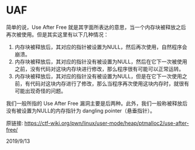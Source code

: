 # UAF

简单的说，Use After Free 就是其字面所表达的意思，当一个内存块被释放之后再次被使用。但是其实这里有以下几种情况：  
1. 内存块被释放后，其对应的指针被设置为NULL，然后再次使用，自然程序会崩溃。
2. 内存块被释放后，其对应的指针没有被设置为NULL，然后在它下一次被使用之前，没有代码对这块内存块进行修改，那么程序很有可能可以正常运转。
3. 内存块被释放后，其对应的指针没有被设置为NULL，但是在它下一次使用之前，有代码对这块内存进行了修改，那么当程序再次使用这块内存时，就很有可能出现奇怪的问题。

我们一般所指的 Use After Free 漏洞主要是后两种。此外，我们一般称被释放后没有被设置为NULL的内存指针为 dangling pointer（悬垂指针）。  


原链接: https://ctf-wiki.org/pwn/linux/user-mode/heap/ptmalloc2/use-after-free/  


2019/9/13  
